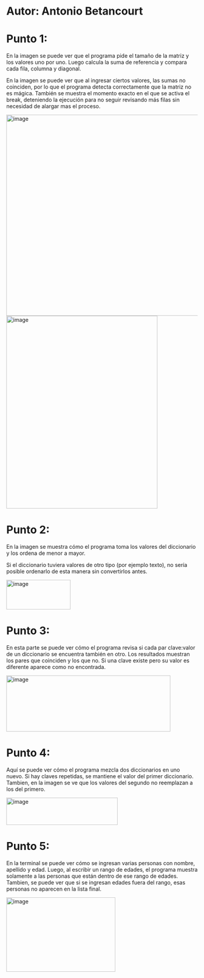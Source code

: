 # Autor: Antonio Betancourt

# Punto 1:

En la imagen se puede ver que el programa pide el tamaño de la matriz y los valores uno por uno.
Luego calcula la suma de referencia y compara cada fila, columna y diagonal.

En la imagen se puede ver que al ingresar ciertos valores, las sumas no coinciden, por lo que el programa detecta correctamente que la matriz no es mágica.
También se muestra el momento exacto en el que se activa el break, deteniendo la ejecución para no seguir revisando más filas sin necesidad de alargar mas el proceso.

<img width="541" height="530" alt="image" src="https://github.com/user-attachments/assets/24f04605-7483-4e68-abd5-24200f45112c" /> <img width="398" height="508" alt="image" src="https://github.com/user-attachments/assets/8e6163db-9748-4fd2-be16-187b562f344f" />

# Punto 2:

En la imagen se muestra cómo el programa toma los valores del diccionario y los ordena de menor a mayor.

Si el diccionario tuviera valores de otro tipo (por ejemplo texto), no sería posible ordenarlo de esta manera sin convertirlos antes.

<img width="169" height="78" alt="image" src="https://github.com/user-attachments/assets/329483a4-5d70-4465-93e4-123dacb9ad3b" />

# Punto 3:

En esta parte se puede ver cómo el programa revisa si cada par clave:valor de un diccionario se encuentra también en otro.
Los resultados muestran los pares que coinciden y los que no.
Si una clave existe pero su valor es diferente aparece como no encontrada.

<img width="432" height="148" alt="image" src="https://github.com/user-attachments/assets/1e218174-2bbf-40ee-b460-af1f72f149ff" />

# Punto 4:

Aquí se puede ver cómo el programa mezcla dos diccionarios en uno nuevo.
Si hay claves repetidas, se mantiene el valor del primer diccionario.
Tambien, en la imagen se ve que los valores del segundo no reemplazan a los del primero.

<img width="293" height="72" alt="image" src="https://github.com/user-attachments/assets/9a1af512-0439-47cf-bbdb-57f704acf819" />

# Punto 5:

En la terminal se puede ver cómo se ingresan varias personas con nombre, apellido y edad.
Luego, al escribir un rango de edades, el programa muestra solamente a las personas que están dentro de ese rango de edades.
Tambien, se puede ver que si se ingresan edades fuera del rango, esas personas no aparecen en la lista final.

<img width="287" height="196" alt="image" src="https://github.com/user-attachments/assets/d4d38025-2fbd-4ca8-9d2c-df1eee07379c" />
